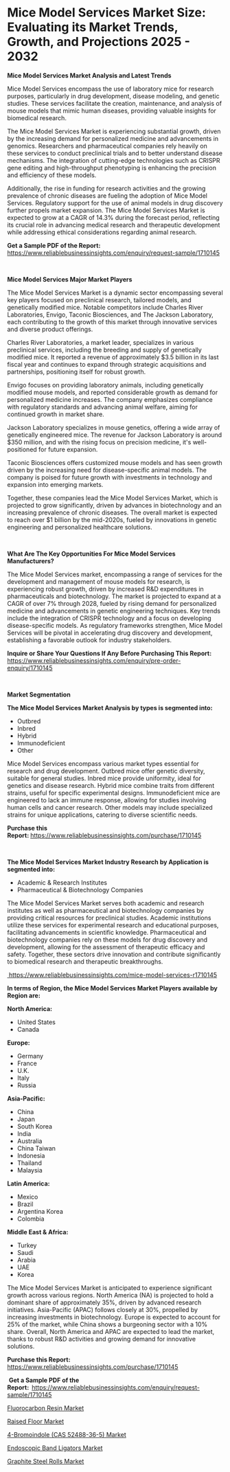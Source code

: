 <p><h1>Mice Model Services Market Size: Evaluating its Market Trends, Growth, and Projections 2025 - 2032</h1></p><p><strong>Mice Model Services Market Analysis and Latest Trends</strong></p>
<p><p>Mice Model Services encompass the use of laboratory mice for research purposes, particularly in drug development, disease modeling, and genetic studies. These services facilitate the creation, maintenance, and analysis of mouse models that mimic human diseases, providing valuable insights for biomedical research.</p><p>The Mice Model Services Market is experiencing substantial growth, driven by the increasing demand for personalized medicine and advancements in genomics. Researchers and pharmaceutical companies rely heavily on these services to conduct preclinical trials and to better understand disease mechanisms. The integration of cutting-edge technologies such as CRISPR gene editing and high-throughput phenotyping is enhancing the precision and efficiency of these models.</p><p>Additionally, the rise in funding for research activities and the growing prevalence of chronic diseases are fueling the adoption of Mice Model Services. Regulatory support for the use of animal models in drug discovery further propels market expansion. The Mice Model Services Market is expected to grow at a CAGR of 14.3% during the forecast period, reflecting its crucial role in advancing medical research and therapeutic development while addressing ethical considerations regarding animal research.</p></p>
<p><strong>Get a Sample PDF of the Report:&nbsp;</strong> <a href="https://www.reliablebusinessinsights.com/enquiry/request-sample/1710145?utm_campaign=1837&utm_medium=2&utm_source=Github&utm_content=ia&utm_term=27032025&utm_id=mice-model-services">https://www.reliablebusinessinsights.com/enquiry/request-sample/1710145</a></p>
<p>&nbsp;</p>
<p><strong>Mice Model Services Major Market Players</strong></p>
<p><p>The Mice Model Services Market is a dynamic sector encompassing several key players focused on preclinical research, tailored models, and genetically modified mice. Notable competitors include Charles River Laboratories, Envigo, Taconic Biosciences, and The Jackson Laboratory, each contributing to the growth of this market through innovative services and diverse product offerings.</p><p>Charles River Laboratories, a market leader, specializes in various preclinical services, including the breeding and supply of genetically modified mice. It reported a revenue of approximately $3.5 billion in its last fiscal year and continues to expand through strategic acquisitions and partnerships, positioning itself for robust growth.</p><p>Envigo focuses on providing laboratory animals, including genetically modified mouse models, and reported considerable growth as demand for personalized medicine increases. The company emphasizes compliance with regulatory standards and advancing animal welfare, aiming for continued growth in market share.</p><p>Jackson Laboratory specializes in mouse genetics, offering a wide array of genetically engineered mice. The revenue for Jackson Laboratory is around $350 million, and with the rising focus on precision medicine, it's well-positioned for future expansion.</p><p>Taconic Biosciences offers customized mouse models and has seen growth driven by the increasing need for disease-specific animal models. The company is poised for future growth with investments in technology and expansion into emerging markets.</p><p>Together, these companies lead the Mice Model Services Market, which is projected to grow significantly, driven by advances in biotechnology and an increasing prevalence of chronic diseases. The overall market is expected to reach over $1 billion by the mid-2020s, fueled by innovations in genetic engineering and personalized healthcare solutions.</p></p>
<p>&nbsp;</p>
<p><strong>What Are The Key Opportunities For Mice Model Services Manufacturers?</strong></p>
<p><p>The Mice Model Services market, encompassing a range of services for the development and management of mouse models for research, is experiencing robust growth, driven by increased R&D expenditures in pharmaceuticals and biotechnology. The market is projected to expand at a CAGR of over 7% through 2028, fueled by rising demand for personalized medicine and advancements in genetic engineering techniques. Key trends include the integration of CRISPR technology and a focus on developing disease-specific models. As regulatory frameworks strengthen, Mice Model Services will be pivotal in accelerating drug discovery and development, establishing a favorable outlook for industry stakeholders.</p></p>
<p><strong>Inquire or Share Your Questions If Any Before Purchasing This Report:</strong> <a href="https://www.reliablebusinessinsights.com/enquiry/pre-order-enquiry/1710145?utm_campaign=1837&utm_medium=2&utm_source=Github&utm_content=ia&utm_term=27032025&utm_id=mice-model-services">https://www.reliablebusinessinsights.com/enquiry/pre-order-enquiry/1710145</a></p>
<p>&nbsp;</p>
<p><strong>Market Segmentation</strong></p>
<p><strong>The Mice Model Services Market Analysis by types is segmented into:</strong></p>
<p><ul><li>Outbred</li><li>Inbred</li><li>Hybrid</li><li>Immunodeficient</li><li>Other</li></ul></p>
<p><p>Mice Model Services encompass various market types essential for research and drug development. Outbred mice offer genetic diversity, suitable for general studies. Inbred mice provide uniformity, ideal for genetics and disease research. Hybrid mice combine traits from different strains, useful for specific experimental designs. Immunodeficient mice are engineered to lack an immune response, allowing for studies involving human cells and cancer research. Other models may include specialized strains for unique applications, catering to diverse scientific needs.</p></p>
<p><strong>Purchase this Report:&nbsp;</strong><a href="https://www.reliablebusinessinsights.com/purchase/1710145?utm_campaign=1837&utm_medium=2&utm_source=Github&utm_content=ia&utm_term=27032025&utm_id=mice-model-services">https://www.reliablebusinessinsights.com/purchase/1710145</a></p>
<p>&nbsp;</p>
<p><strong>The Mice Model Services Market Industry Research by Application is segmented into:</strong></p>
<p><ul><li>Academic & Research Institutes</li><li>Pharmaceutical & Biotechnology Companies</li></ul></p>
<p><p>The Mice Model Services Market serves both academic and research institutes as well as pharmaceutical and biotechnology companies by providing critical resources for preclinical studies. Academic institutions utilize these services for experimental research and educational purposes, facilitating advancements in scientific knowledge. Pharmaceutical and biotechnology companies rely on these models for drug discovery and development, allowing for the assessment of therapeutic efficacy and safety. Together, these sectors drive innovation and contribute significantly to biomedical research and therapeutic breakthroughs.</p></p>
<p><a href="https://www.reliablebusinessinsights.com/mice-model-services-r1710145?utm_campaign=1837&utm_medium=2&utm_source=Github&utm_content=ia&utm_term=27032025&utm_id=mice-model-services">&nbsp;https://www.reliablebusinessinsights.com/mice-model-services-r1710145</a></p>
<p><strong>In terms of Region, the Mice Model Services Market Players available by Region are:</strong></p>
<p>
    <p> <strong> North America: </strong>
        <ul>
            <li>United States</li>
            <li>Canada</li>
        </ul>
        </p> 
    <p> <strong> Europe: </strong>
        <ul>
            <li>Germany</li>
            <li>France</li>
            <li>U.K.</li>
            <li>Italy</li>
            <li>Russia</li>
        </ul>
        </p> 
    <p> <strong> Asia-Pacific: </strong>
        <ul>
            <li>China</li>
            <li>Japan</li>
            <li>South Korea</li>
            <li>India</li>
            <li>Australia</li>
            <li>China Taiwan</li>
            <li>Indonesia</li>
            <li>Thailand</li>
            <li>Malaysia</li>
        </ul>
        </p> 
    <p> <strong> Latin America: </strong>
        <ul>
            <li>Mexico</li>
            <li>Brazil</li>
            <li>Argentina Korea</li>
            <li>Colombia</li>
        </ul>
        </p> 
    <p> <strong> Middle East & Africa: </strong>
        <ul>
            <li>Turkey</li>
            <li>Saudi</li>
            <li>Arabia</li>
            <li>UAE</li>
            <li>Korea</li>
        </ul>
    </p>
    </p>
<p><p>The Mice Model Services Market is anticipated to experience significant growth across various regions. North America (NA) is projected to hold a dominant share of approximately 35%, driven by advanced research initiatives. Asia-Pacific (APAC) follows closely at 30%, propelled by increasing investments in biotechnology. Europe is expected to account for 25% of the market, while China shows a burgeoning sector with a 10% share. Overall, North America and APAC are expected to lead the market, thanks to robust R&D activities and growing demand for innovative solutions.</p></p>
<p><strong>Purchase this Report: </strong><a href="https://www.reliablebusinessinsights.com/purchase/1710145?utm_campaign=1837&utm_medium=2&utm_source=Github&utm_content=ia&utm_term=27032025&utm_id=mice-model-services">https://www.reliablebusinessinsights.com/purchase/1710145</a></p>
<p>&nbsp;<strong>Get a Sample PDF of the Report:&nbsp;&nbsp;</strong><a href="https://www.reliablebusinessinsights.com/enquiry/request-sample/1710145?utm_campaign=1837&utm_medium=2&utm_source=Github&utm_content=ia&utm_term=27032025&utm_id=mice-model-services">https://www.reliablebusinessinsights.com/enquiry/request-sample/1710145</a></p>
<p><strong></strong></p>
<p><p><a href="https://github.com/anejaryaan8m/Market-Research-Report-List-1/blob/main/fluorocarbon-resin-market.md?utm_campaign=1837&utm_medium=2&utm_source=Github&utm_content=ia&utm_term=27032025&utm_id=mice-model-services">Fluorocarbon Resin Market</a></p><p><a href="https://github.com/keolalelekr8/Market-Research-Report-List-1/blob/main/raised-floor-market.md?utm_campaign=1837&utm_medium=2&utm_source=Github&utm_content=ia&utm_term=27032025&utm_id=mice-model-services">Raised Floor Market</a></p><p><a href="https://github.com/gackesaizaze/Market-Research-Report-List-1/blob/main/4-bromoindole-cas-52488-36-5-market.md?utm_campaign=1837&utm_medium=2&utm_source=Github&utm_content=ia&utm_term=27032025&utm_id=mice-model-services">4-Bromoindole (CAS 52488-36-5) Market</a></p><p><a href="https://github.com/izetajhazuga/Market-Research-Report-List-1/blob/main/endoscopic-band-ligators-market.md?utm_campaign=1837&utm_medium=2&utm_source=Github&utm_content=ia&utm_term=27032025&utm_id=mice-model-services">Endoscopic Band Ligators Market</a></p><p><a href="https://github.com/neilycalanww/Market-Research-Report-List-1/blob/main/graphite-steel-rolls-market.md?utm_campaign=1837&utm_medium=2&utm_source=Github&utm_content=ia&utm_term=27032025&utm_id=mice-model-services">Graphite Steel Rolls Market</a></p></p>